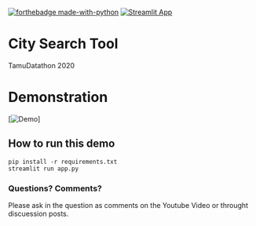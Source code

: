 
[![forthebadge made-with-python](http://ForTheBadge.com/images/badges/made-with-python.svg)](https://www.python.org/)
[![Streamlit App](https://static.streamlit.io/badges/streamlit_badge_black_white.svg)](https://share.streamlit.io/yourGitHubName/yourRepo/yourApp/)

# City Search Tool
TamuDatathon 2020



# Demonstration
[![Demo](https://media.giphy.com/media/xooXRsPt98gYpscPzq/giphy.gif)]

## How to run this demo
```
pip install -r requirements.txt
streamlit run app.py
```

### Questions? Comments?

Please ask in the question as comments on the Youtube Video or throught discuession posts.
